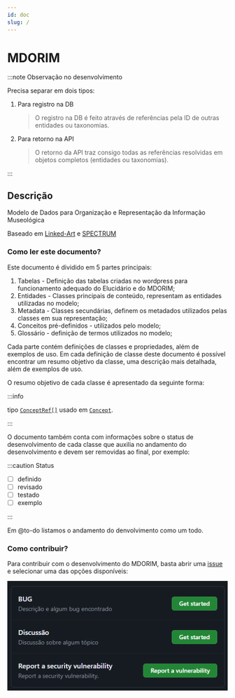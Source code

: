 ```yaml
---
id: doc
slug: /
---
```


# MDORIM

:::note Observação no desenvolvimento

Precisa separar em dois tipos:

1. Para registro na DB
    > O registro na DB é feito através de referências pela ID de outras entidades ou taxonomias.
2. Para retorno na API
    > O retorno da API traz consigo todas as referências resolvidas em objetos completos (entidades ou taxonomias).

:::

## Descrição

Modelo de Dados para Organização e Representação da Informação Museológica

Baseado em [Linked-Art](https://linked.art/) e [SPECTRUM](https://collectionstrust.org.uk/spectrum/)

### Como ler este documento?

Este documento é dividido em 5 partes principais:

1. Tabelas - Definição das tabelas criadas no wordpress para funcionamento adequado do Elucidário e do MDORIM;
2. Entidades - Classes principais de conteúdo, representam as entidades utilizadas no modelo;
3. Metadata - Classes secundárias, definem os metadados utilizados pelas classes em sua representação;
4. Conceitos pré-definidos - utilizados pelo modelo;
5. Glossário - definição de termos utilizados no modelo;

Cada parte contém definições de classes e propriedades, além de exemplos de uso. Em cada definição de classe deste documento é possível encontrar um resumo objetivo da classe, uma descrição mais detalhada, além de exemplos de uso.

O resumo objetivo de cada classe é apresentado da seguinte forma:

:::info

tipo [`ConceptRef[]`](/entities/concept#conceptref) usado em [`Concept`](/entities/concept#concept).

:::

O documento também conta com informações sobre o status de desenvolvimento de cada classe que auxilia no andamento do desenvolvimento e devem ser removidas ao final, por exemplo:

:::caution Status

- [ ] definido
- [ ] revisado
- [ ] testado
- [ ] exemplo

:::

Em @to-do listamos o andamento do denvolvimento como um todo.

### Como contribuir?

Para contribuir com o desenvolvimento do MDORIM, basta abrir uma [issue](https://github.com/hgodinho/elucidario/issues) e selecionar uma das opções disponíveis:

![issues](../static/img/issues.png)
